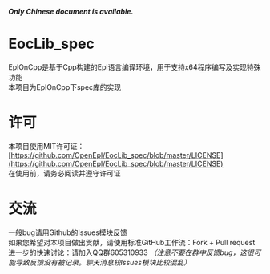 ***Only Chinese document is available.***

# EocLib_spec
EplOnCpp是基于Cpp构建的Epl语言编译环境，用于支持x64程序编写及实现特殊功能  
本项目为EplOnCpp下spec库的实现  

# 许可
本项目使用MIT许可证：[https://github.com/OpenEpl/EocLib_spec/blob/master/LICENSE](https://github.com/OpenEpl/EocLib_spec/blob/master/LICENSE)  
在使用前，请务必阅读并遵守许可证

# 交流
一般bug请用Github的Issues模块反馈  
如果您希望对本项目做出贡献，请使用标准GitHub工作流：Fork + Pull request  
进一步的快速讨论：请加入QQ群605310933 *（注意不要在群中反馈bug，这很可能导致反馈没有被记录。聊天消息较Issues模块比较混乱）*  